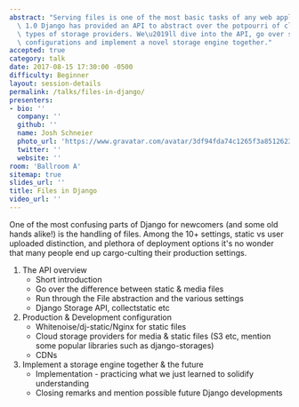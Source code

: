```yaml
---
abstract: "Serving files is one of the most basic tasks of any web application. Since\
  \ 1.0 Django has provided an API to abstract over the potpourri of cloud and other\
  \ types of storage providers. We\u2019ll dive into the API, go over some recommended\
  \ configurations and implement a novel storage engine together."
accepted: true
category: talk
date: 2017-08-15 17:30:00 -0500
difficulty: Beginner
layout: session-details
permalink: /talks/files-in-django/
presenters:
- bio: ''
  company: ''
  github: ''
  name: Josh Schneier
  photo_url: 'https://www.gravatar.com/avatar/3df94fda74c1265f3a85126231ba54b7?s=400'
  twitter: ''
  website: ''
room: 'Ballroom A'
sitemap: true
slides_url: ''
title: Files in Django
video_url: ''
---
```


One of the most confusing parts of Django for newcomers (and some old hands alike!) is the handling of files. Among the 10+ settings, static vs user uploaded distinction, and plethora of deployment options it's no wonder that many people end up cargo-culting their production settings.

1. The API overview
     * Short introduction
     * Go over the difference between static & media files
     * Run through the File abstraction and the various settings
     * Django Storage API, collectstatic etc
2.  Production & Development configuration
     * Whitenoise/dj-static/Nginx for static files
     * Cloud storage providers for media & static files (S3 etc, mention some popular libraries such as django-storages)
     * CDNs
3.  Implement a storage engine together & the future
     * Implementation - practicing what we just learned to solidify understanding
     * Closing remarks and mention possible future Django developments
